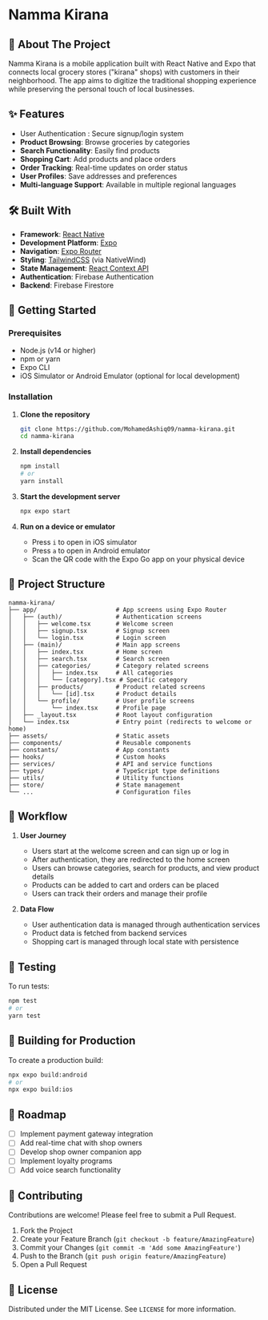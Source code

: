 # Namma Kirana

## 📱 About The Project

Namma Kirana is a mobile application built with React Native and Expo that connects local grocery stores ("kirana" shops) with customers in their neighborhood. The app aims to digitize the traditional shopping experience while preserving the personal touch of local businesses.

## ✨ Features

- User Authentication : Secure signup/login system
- **Product Browsing**: Browse groceries by categories
- **Search Functionality**: Easily find products
- **Shopping Cart**: Add products and place orders
- **Order Tracking**: Real-time updates on order status
- **User Profiles**: Save addresses and preferences
- **Multi-language Support**: Available in multiple regional languages

## 🛠️ Built With

- **Framework**: [React Native](https://reactnative.dev/)
- **Development Platform**: [Expo](https://expo.dev/)
- **Navigation**: [Expo Router](https://docs.expo.dev/router/introduction/)
- **Styling**: [TailwindCSS](https://tailwindcss.com/) (via NativeWind)
- **State Management**: [React Context API](https://reactjs.org/docs/context.html)
- **Authentication**: Firebase Authentication
- **Backend**: Firebase Firestore

## 🚀 Getting Started

### Prerequisites

- Node.js (v14 or higher)
- npm or yarn
- Expo CLI
- iOS Simulator or Android Emulator (optional for local development)

### Installation

1. **Clone the repository**
   ```bash
   git clone https://github.com/MohamedAshiq09/namma-kirana.git
   cd namma-kirana
   ```

2. **Install dependencies**
   ```bash
   npm install
   # or
   yarn install
   ```

3. **Start the development server**
   ```bash
   npx expo start
   ```

4. **Run on a device or emulator**
   - Press `i` to open in iOS simulator
   - Press `a` to open in Android emulator
   - Scan the QR code with the Expo Go app on your physical device

## 📁 Project Structure

```
namma-kirana/
├── app/                      # App screens using Expo Router
│   ├── (auth)/               # Authentication screens
│   │   ├── welcome.tsx       # Welcome screen
│   │   ├── signup.tsx        # Signup screen
│   │   └── login.tsx         # Login screen
│   ├── (main)/               # Main app screens
│   │   ├── index.tsx         # Home screen
│   │   ├── search.tsx        # Search screen
│   │   ├── categories/       # Category related screens
│   │   │   ├── index.tsx     # All categories
│   │   │   └── [category].tsx # Specific category
│   │   ├── products/         # Product related screens
│   │   │   └── [id].tsx      # Product details
│   │   └── profile/          # User profile screens
│   │       └── index.tsx     # Profile page
│   ├── _layout.tsx           # Root layout configuration
│   └── index.tsx             # Entry point (redirects to welcome or home)
├── assets/                   # Static assets
├── components/               # Reusable components
├── constants/                # App constants
├── hooks/                    # Custom hooks
├── services/                 # API and service functions
├── types/                    # TypeScript type definitions
├── utils/                    # Utility functions
├── store/                    # State management
└── ...                       # Configuration files
```

## 🔄 Workflow

1. **User Journey**
   - Users start at the welcome screen and can sign up or log in
   - After authentication, they are redirected to the home screen
   - Users can browse categories, search for products, and view product details
   - Products can be added to cart and orders can be placed
   - Users can track their orders and manage their profile

2. **Data Flow**
   - User authentication data is managed through authentication services
   - Product data is fetched from backend services
   - Shopping cart is managed through local state with persistence

## 🧪 Testing

To run tests:

```bash
npm test
# or
yarn test
```

## 📱 Building for Production

To create a production build:

```bash
npx expo build:android
# or
npx expo build:ios
```

## 🚧 Roadmap

- [ ] Implement payment gateway integration
- [ ] Add real-time chat with shop owners
- [ ] Develop shop owner companion app
- [ ] Implement loyalty programs
- [ ] Add voice search functionality

## 🤝 Contributing

Contributions are welcome! Please feel free to submit a Pull Request.

1. Fork the Project
2. Create your Feature Branch (`git checkout -b feature/AmazingFeature`)
3. Commit your Changes (`git commit -m 'Add some AmazingFeature'`)
4. Push to the Branch (`git push origin feature/AmazingFeature`)
5. Open a Pull Request

## 📄 License

Distributed under the MIT License. See `LICENSE` for more information.

